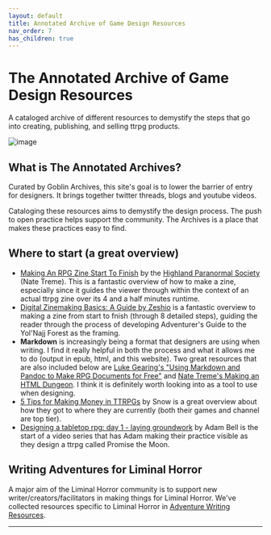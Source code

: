 ```yaml
---
layout: default
title: Annotated Archive of Game Design Resources
nav_order: 7
has_children: true
---
```


# The Annotated Archive of Game Design Resources
A cataloged archive of different resources to demystify the steps that go into creating, publishing, and selling ttrpg products.

![image](/img/annotated.png)

## What is The Annotated Archives?
Curated by Goblin Archives, this site's goal is to lower the barrier of entry for designers. It brings together twitter threads, blogs and youtube videos.

Cataloging these resources aims to demystify the design process. The push to open practice helps support the community. The Archives is a place that makes these practices easy to find.

## Where to start (a great overview)
- [Making An RPG Zine Start To Finish](https://www.youtube.com/watch?v=v_VSdmLw6bk&ab_channel=NateTreme) by the [Highland Paranormal Society](https://natetreme.itch.io/) (Nate Treme). This is a fantastic overview of how to make a zine, especially since it guides the viewer through within the context of an actual ttrpg zine over its 4 and a half minutes runtime.
- [Digital Zinemaking Basics: A Guide by Zeshio](https://www.zeshio.com/blog/2021/8/28/digital-zinemaking-basics-a-guide-by-zeshio) is a fantastic overview to making a zine from start to fnish (through 8 detailed steps), guiding the reader through the process of developing Adventurer's Guide to the Yol'Najj Forest as the framing.
- **Markdown** is increasingly being a format that designers are using when writing. I find it really helpful in both the process and what it allows me to do (output in epub, html, and this website). Two great resources that are also included below are [Luke Gearing's "Using Markdown and Pandoc to Make RPG Documents for Free"](https://lukegearing.blot.im/using-markdown-and-pandoc-to-make-rpg-documents-for-free) and [Nate Treme's Making an HTML Dungeon](https://www.youtube.com/watch?v=TRZ2w36wJi0&ab_channel=NateTreme). I think it is definitely worth looking into as a tool to use when designing.
- [5 Tips for Making Money in TTRPGs](https://www.youtube.com/watch?v=ZXeEbDBWbS0&ab_channel=JohnBattle) by Snow is a great overview about how they got to where they are currently (both their games and channel are top tier).
- [Designing a tabletop rpg: day 1 - laying groundwork](https://www.haveyouplayedthis.com/posts/designing-an-rpg-e1) by Adam Bell is the start of a video series that has Adam making their practice visible as they design a ttrpg called Promise the Moon.

## Writing Adventures for Liminal Horror
A major aim of the Liminal Horror community is to support new writer/creators/facilitators in making things for Liminal Horror. We've collected resources specific to Liminal Horror in [Adventure Writing Resources](https://liminalhorrorrpg.com/Adventure%20Writing%20Resources/).

---
